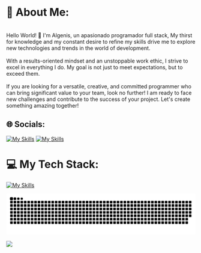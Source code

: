 # 💫 About Me:

<br>Hello World! 👋 I'm Algenis, un apasionado programador full stack, 
My thirst for knowledge and my constant desire to refine my skills drive me to explore new technologies and trends in the world of development.<br><br>
With a results-oriented mindset and an unstoppable work ethic, I strive to excel in everything I do. My goal is not just to meet expectations, but to exceed them.<br><br>If you are looking for a versatile, creative, and committed programmer who can bring significant value to your team, look no further! I am ready to face new challenges and contribute to the success of your project. Let's create something amazing together!

## 🌐 Socials:
[![My Skills](https://skillicons.dev/icons?i=instagram)](https://instagram.com/Algenis13lopez)
[![My Skills](https://skillicons.dev/icons?i=linkedin)](https://www.linkedin.com/in/algenisdelossantoslopez)

# 💻 My Tech Stack:
[![My Skills](https://skillicons.dev/icons?i=html,css,js,cs,dotnet,bootstrap,php,py,java,cpp,react,azure,anaconda,devto,github,openshift,mysql,sqlite,figma,replit,vscode,linux)](https://skillicons.dev)

<!--![](https://github-readme-stats.vercel.app/api?username=AlgenisLopez03&theme=algolia&hide_border=false&include_all_commits=false&count_private=false)<br/>
![](https://github-readme-streak-stats.herokuapp.com/?user=AlgenisLopez03&theme=algolia&hide_border=false)<br/>
![](https://github-readme-stats.vercel.app/api/top-langs/?username=AlgenisLopez03&theme=algolia&hide_border=false&include_all_commits=false&count_private=false&layout=compact)  -->

<div align="center">
  <img  src="https://github.com/1999AZZAR/1999AZZAR/blob/readme/resources/img/grid-snake.svg"
       alt="snake" /></a>
</div>

[![](https://visitcount.itsvg.in/api?id=AlgenisLopez03&icon=0&color=0)](https://visitcount.itsvg.in)

<!-- Proudly created with GPRM ( https://gprm.itsvg.in ) -->
